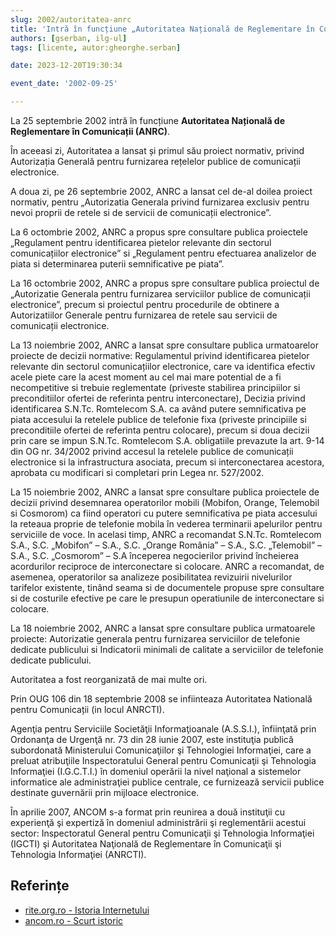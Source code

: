 ```yaml
---
slug: 2002/autoritatea-anrc
title: 'Intră în funcțiune „Autoritatea Națională de Reglementare în Comunicații” (ANRC)'
authors: [gserban, ilg-ul]
tags: [licente, autor:gheorghe.serban]

date: 2023-12-20T19:30:34

event_date: '2002-09-25'

---
```


La 25 septembrie 2002 intră în funcțiune **Autoritatea Națională
de Reglementare în Comunicații (ANRC)**.

<!-- truncate -->

În aceeasi zi, Autoritatea a lansat și primul său proiect normativ,
privind Autorizația Generală pentru furnizarea rețelelor publice
de comunicații electronice.

A doua zi, pe 26 septembrie 2002, ANRC a lansat cel de-al doilea proiect
normativ, pentru „Autorizatia Generala privind furnizarea exclusiv pentru
nevoi proprii de retele si de servicii de comunicații electronice”.

La 6 octombrie 2002, ANRC a propus spre consultare publica proiectele
„Regulament pentru identificarea pietelor relevante din sectorul
comunicațiilor electronice” si „Regulament pentru efectuarea analizelor
de piata si determinarea puterii semnificative pe piata”.

La 16 octombrie 2002, ANRC a propus spre consultare publica proiectul
de „Autorizatie Generala pentru furnizarea serviciilor publice de comunicații
electronice”, precum si proiectul pentru procedurile de obtinere a
Autorizatiilor Generale pentru furnizarea de retele sau servicii
de comunicații electronice.

La 13 noiembrie 2002, ANRC a lansat spre consultare publica urmatoarelor
proiecte de decizii normative: Regulamentul privind identificarea pietelor
relevante din sectorul comunicațiilor electronice, care va identifica
efectiv acele piete care la acest moment au cel mai mare potential de a
fi necompetitive si trebuie reglementate (priveste stabilirea principiilor
si preconditiilor ofertei de referinta pentru interconectare), Decizia
privind identificarea S.N.Tc. Romtelecom S.A. ca având putere semnificativa
pe piata accesului la retelele publice de telefonie fixa (priveste
principiile si preconditiile ofertei de referinta pentru colocare),
precum si doua decizii prin care se impun S.N.Tc. Romtelecom S.A.
obligatiile prevazute la art. 9-14 din OG nr. 34/2002 privind accesul
la retelele publice de comunicații electronice si la infrastructura
asociata, precum si interconectarea acestora, aprobata cu modificari
si completari prin Legea nr. 527/2002.

La 15 noiembrie 2002, ANRC a lansat spre consultare publica proiectele
de decizii privind desemnarea operatorilor mobili (Mobifon, Orange,
Telemobil si Cosmorom) ca fiind operatori cu putere semnificativa pe
piata accesului la reteaua proprie de telefonie mobila în vederea
terminarii apelurilor pentru serviciile de voce. In acelasi timp,
ANRC a recomandat S.N.Tc. Romtelecom S.A., S.C. „Mobifon” – S.A.,
S.C. „Orange România” – S.A., S.C. „Telemobil” – S.A.,
S.C. „Cosmorom” – S.A începerea negocierilor privind încheierea
acordurilor reciproce de interconectare si colocare. ANRC a recomandat,
de asemenea, operatorilor sa analizeze posibilitatea revizuirii
nivelurilor tarifelor existente, tinând seama si de documentele
propuse spre consultare si de costurile efective pe care le presupun
operatiunile de interconectare si colocare.

La 18 noiembrie 2002, ANRC a lansat spre consultare publica
urmatoarele proiecte: Autorizatie generala pentru furnizarea
serviciilor de telefonie dedicate publicului si Indicatorii
minimali de calitate a serviciilor de telefonie dedicate publicului.

Autoritatea a fost reorganizată de mai multe ori.

Prin OUG 106 din 18 septembrie 2008 se infiinteaza Autoritatea Natională
pentru Comunicații (in locul ANRCTI).

Agenţia pentru Serviciile Societăţii Informaţioanale (A.S.S.I.),
înfiinţată prin Ordonanţa de Urgenţă nr. 73 din 28 iunie 2007,
este instituţia publică subordonată Ministerului Comunicaţiilor
şi Tehnologiei Informaţiei, care a preluat atribuţiile Inspectoratului
General pentru Comunicaţii şi Tehnologia Informaţiei (I.G.C.T.I.)
în domeniul operării la nivel naţional a sistemelor informatice
ale administraţiei publice centrale, ce furnizează servicii
publice destinate guvernării prin mijloace electronice.

În aprilie 2007, ANCOM s-a format prin reunirea a două instituţii
cu experienţă şi expertiză în domeniul administrării şi reglementării
acestui sector: Inspectoratul General pentru Comunicaţii şi
Tehnologia Informaţiei (IGCTI) şi Autoritatea Naţională de
Reglementare în Comunicaţii şi Tehnologia Informaţiei (ANRCTI).

## Referințe

- [rite.org.ro - Istoria Internetului](https://rite.org.ro/istoria-internetului/)
- [ancom.ro - Scurt istoric](https://www.ancom.ro/scurt-istoric_919)
